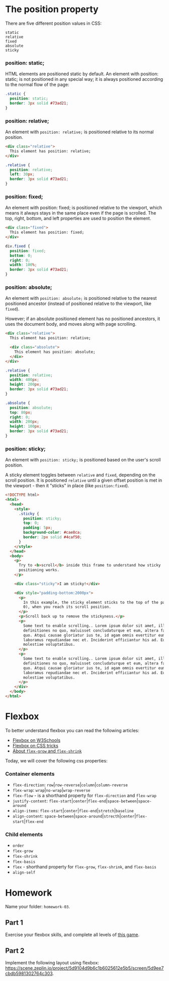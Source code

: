 # The position property

There are five different position values in CSS:

```
static
relative
fixed
absolute
sticky
```

### position: static;

HTML elements are positioned static by default.
An element with position: static; is not positioned in any special way; it is always positioned according to the normal flow of the page:

```css
.static {
  position: static;
  border: 3px solid #73ad21;
}
```

### position: relative;

An element with `position: relative;` is positioned relative to its normal position.

```html
<div class="relative">
  This element has position: relative;
</div>
```

```css
.relative {
  position: relative;
  left: 30px;
  border: 3px solid #73ad21;
}
```

### position: fixed;

An element with position: fixed; is positioned relative to the viewport, which means it always stays in the same place even if the page is scrolled. The top, right, bottom, and left properties are used to position the element.

```html
<div class="fixed">
  This element has position: fixed;
</div>
```

```css
div.fixed {
  position: fixed;
  bottom: 0;
  right: 0;
  width: 100%;
  border: 3px solid #73ad21;
}
```

### position: absolute;

An element with `position: absolute;` is positioned relative to the nearest positioned ancestor (instead of positioned relative to the viewport, like `fixed`).

However; if an absolute positioned element has no positioned ancestors, it uses the document body, and moves along with page scrolling.

```html
<div class="relative">
  This element has position: relative;

  <div class="absolute">
    This element has position: absolute;
  </div>
</div>
```

```css
.relative {
  position: relative;
  width: 400px;
  height: 200px;
  border: 3px solid #73ad21;
}

.absolute {
  position: absolute;
  top: 80px;
  right: 0;
  width: 200px;
  height: 100px;
  border: 3px solid #73ad21;
}
```

### position: sticky;

An element with `position: sticky;` is positioned based on the user's scroll position.

A sticky element toggles between `relative` and `fixed`, depending on the scroll position. It is positioned `relative` until a given offset position is met in the viewport - then it "sticks" in place (like `position:fixed`).

```html
<!DOCTYPE html>
<html>
  <head>
    <style>
      .sticky {
        position: sticky;
        top: 0;
        padding: 5px;
        background-color: #cae8ca;
        border: 2px solid #4caf50;
      }
    </style>
  </head>
  <body>
    <p>
      Try to <b>scroll</b> inside this frame to understand how sticky
      positioning works.
    </p>

    <div class="sticky">I am sticky!</div>

    <div style="padding-bottom:2000px">
      <p>
        In this example, the sticky element sticks to the top of the page (top:
        0), when you reach its scroll position.
      </p>
      <p>Scroll back up to remove the stickyness.</p>
      <p>
        Some text to enable scrolling.. Lorem ipsum dolor sit amet, illum
        definitiones no quo, maluisset concludaturque et eum, altera fabulas ut
        quo. Atqui causae gloriatur ius te, id agam omnis evertitur eum. Affert
        laboramus repudiandae nec et. Inciderint efficiantur his ad. Eum no
        molestiae voluptatibus.
      </p>
      <p>
        Some text to enable scrolling.. Lorem ipsum dolor sit amet, illum
        definitiones no quo, maluisset concludaturque et eum, altera fabulas ut
        quo. Atqui causae gloriatur ius te, id agam omnis evertitur eum. Affert
        laboramus repudiandae nec et. Inciderint efficiantur his ad. Eum no
        molestiae voluptatibus.
      </p>
    </div>
  </body>
</html>
```

# Flexbox

To better understand flexbox you can read the following articles:

- [Flexbox on W3Schools](https://www.w3schools.com/css/css3_flexbox.asp)
- [Flexbox on CSS tricks](https://css-tricks.com/snippets/css/a-guide-to-flexbox/)
- [About `flex-grow` and `flex-shrink`](https://medium.com/@tiffnogueira/understanding-flex-shrink-flex-grow-and-flex-basis-and-using-these-properties-to-their-full-e4b4afd2c930)

Today, we will cover the following css properties:

### Container elements

- `flex-direction`: `row`|`row-reverse`|`column`|`column-reverse`
- `flex-wrap`: `wrap`|`no-wrap`|`wrap-reverse`
- `flex-flow` - is a shorthand property for `flex-direction` and `flex-wrap`
- `justify-content`: `flex-start`|`center`|`flex-end`|`space-between`|`space-around`
- `align-items`: `flex-start`|`center`|`flex-end`|`stretch`|`baseline`
- `align-content`: `space-between`|`space-around`|`strecth`|`center`|`flex-start`|`flex-end`

### Child elements

- `order`
- `flex-grow`
- `flex-shrink`
- `flex-basis`
- `flex` - shorthand property for `flex-grow`, `flex-shrink`, and `flex-basis`
- `align-self`

# Homework

Name your folder: `homework-03`.

## Part 1
Exercise your flexbox skills, and complete all levels of [this game](https://flexboxfroggy.com).

## Part 2
Implement the following layout using flexbox: https://scene.zeplin.io/project/5d9104d9b6c1b6025612e5b5/screen/5d9ee7cbdb5981302764c303.
